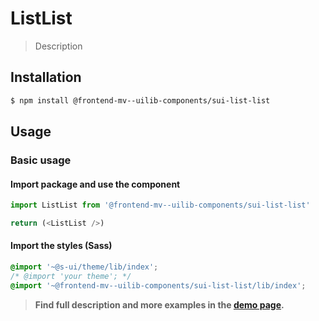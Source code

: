 # ListList

> Description

<!-- ![](./assets/preview.png) -->

## Installation

```sh
$ npm install @frontend-mv--uilib-components/sui-list-list
```

## Usage

### Basic usage

#### Import package and use the component

```js
import ListList from '@frontend-mv--uilib-components/sui-list-list'

return (<ListList />)
```

#### Import the styles (Sass)

```css
@import '~@s-ui/theme/lib/index';
/* @import 'your theme'; */
@import '~@frontend-mv--uilib-components/sui-list-list/lib/index';
```


> **Find full description and more examples in the [demo page](#).**